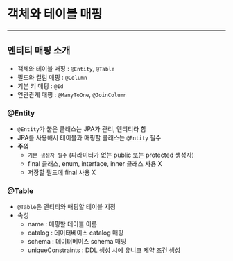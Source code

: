 # 객체와 테이블 매핑
---

## 엔티티 매핑 소개

- 객체와 테이블 매핑 : `@Entity`, `@Table`
- 필드와 컬럼 매핑 : `@Column`
- 기본 키 매핑 : `@Id`
- 연관관계 매핑 : `@ManyToOne`, `@JoinColumn`

### @Entity

- `@Entity`가 붙은 클래스는 JPA가 관리, 엔티티라 함
- JPA를 사용해서 테이블과 매핑할 클래스는 `@Entity` 필수
- **주의**
    - `기본 생성자 필수` (파라미터가 없는 public 또는 protected 생성자)
    - final 클래스, enum, interface, inner 클래스 사용 X
    - 저장할 필드에 final 사용 X

### @Table

- `@Table`은 엔티티와 매핑할 테이블 지정
- 속성
    - name : 매핑할 테이블 이름
    - catalog : 데이터베이스 catalog 매핑
    - schema : 데이터베이스 schema 매핑
    - uniqueConstraints : DDL 생성 시에 유니크 제약 조건 생성
